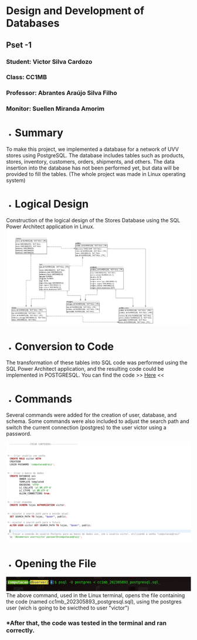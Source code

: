 
# Design and Development of Databases     

## Pset -1

### Student: Victor Silva Cardozo

### Class: CC1MB

### Professor: Abrantes Araújo Silva Filho

### Monitor: Suellen Miranda Amorim

- # Summary

To make this project, we implemented a database for a network of UVV stores using PostgreSQL. The database includes tables such as products, stores, inventory, customers, orders, shipments, and others. The data insertion into the database has not been performed yet, but data will be provided to fill the tables.
(The whole project was made in Linux operating system)
 

 - # Logical Design

Construction of the logical design of the Stores Database using the SQL Power Architect application in Linux.
![](https://github.com/victorscardozo/psetrascunho5/blob/main/pset/Captura%20de%20tela%202023-05-28%20174432.png?raw=true])

 - # Conversion to Code
 The transformation of these tables into SQL code was performed using the SQL Power Architect application, and the resulting code could be implemented in POSTGRESQL. You can find the code >> [Here](https://github.com/victorscardozo/uvv_bd1_cc1mb/blob/main/pset/cc1mb_202305893_postgresql.sql) <<
- # Commands
Several commands were added for the creation of user, database, and schema. Some commands were also included to adjust the search path and switch the current connection (postgres) to the user victor using a password.

 ![](https://github.com/victorscardozo/psetrascunho5/blob/main/pset/Captura%20de%20tela%202023-05-28%20224241.png?raw=true])
 - # Opening the File 
 ![](https://github.com/victorscardozo/psetrascunho5/blob/main/pset/Captura%20de%20tela%202023-05-28%20193135.png?raw=true])
 The above command, used in the Linux terminal, opens the file containing the code (named cc1mb_202305893_postgresql.sql), using the postgres user (wich is going to be swicthed to user "victor")

### *After that, the code was tested in the terminal and ran correctly.

